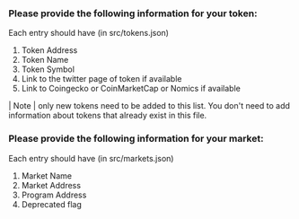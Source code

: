 ### Please provide the following information for your token:

Each entry should have (in src/tokens.json)

1. Token Address
2. Token Name
3. Token Symbol
4. Link to the twitter page of token if available
5. Link to Coingecko or CoinMarketCap or Nomics if available

| Note | only new tokens need to be added to this list.
You don't need to add information about tokens that already exist in this file.

### Please provide the following information for your market:

Each entry should have (in src/markets.json)

1. Market Name
2. Market Address
3. Program Address
4. Deprecated flag
